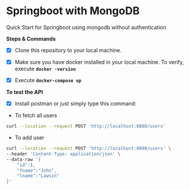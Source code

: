 # Springboot with MongoDB
Quick Start for Springboot using mongodb without authentication

**Steps & Commands**
- [x] Clone this repository to your local machine.
- [x] Make sure you have docker installed in your local machine. To verify, execute **`docker -version`**
- [x] Execute **`docker-compose up`**


**To test the API**
- [x] Install postman or just simply type this command:

- To fetch all users
```bash
curl --location --request POST 'http://localhost:8080/users'
```

- To add user
```bash
curl --location --request POST 'http://localhost:8080/users' \
--header 'Content-Type: application/json' \
--data-raw '{
    "id":1,
    "fname":"John",
    "lname":"Lawsin"
}'
```
